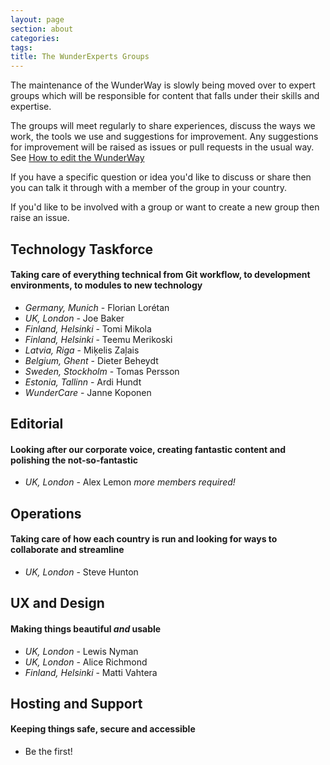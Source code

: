 ```yaml
---
layout: page
section: about
categories:
tags:
title: The WunderExperts Groups
---
```


The maintenance of the WunderWay is slowly being moved over to expert groups which will be responsible for content that falls under their skills and expertise.

The groups will meet regularly to share experiences, discuss the ways we work, the tools we use and suggestions for improvement. Any suggestions for improvement will be raised as issues or pull requests in the usual way. See [How to edit the WunderWay](/about-this-site/how-edit-wunderway/)

If you have a specific question or idea you'd like to discuss or share then you can talk it through with a member of the group in your country.

If you'd like to be involved with a group or want to create a new group then raise an issue.

## Technology Taskforce
#### Taking care of everything technical from Git workflow, to development environments, to modules to new technology

 - *Germany, Munich* - Florian Lorétan
 - *UK, London* - Joe Baker
 - *Finland, Helsinki* - Tomi Mikola
 - *Finland, Helsinki* - Teemu Merikoski
 - *Latvia, Riga* - Miķelis Zaļais
 - *Belgium, Ghent* - Dieter Beheydt
 - *Sweden, Stockholm* - Tomas Persson
 - *Estonia, Tallinn* - Ardi Hundt
 - *WunderCare* - Janne Koponen

## Editorial 
#### Looking after our corporate voice, creating fantastic content and polishing the not-so-fantastic

 - *UK, London* - Alex Lemon 
*more members required!*

## Operations 
#### Taking care of how each country is run and looking for ways to collaborate and streamline

 - *UK, London* - Steve Hunton

## UX and Design
#### Making things beautiful *and* usable

 - *UK, London* - Lewis Nyman
 - *UK, London* - Alice Richmond
 - *Finland, Helsinki* - Matti Vahtera

## Hosting and Support
#### Keeping things safe, secure and accessible

 - Be the first!

